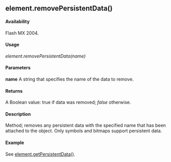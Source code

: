 ## element.removePersistentData()

#### Availability

Flash MX 2004.

#### Usage

*element.removePersistentData(name)*

#### Parameters

**name** A string that specifies the name of the data to remove.

#### Returns

A Boolean value: true if data was removed; *false* otherwise.

#### Description

Method; removes any persistent data with the specified name that has been attached to the object. Only symbols and bitmaps support persistent data.

#### Example


See [element.getPersistentData()](../Element_object/element2.md).
